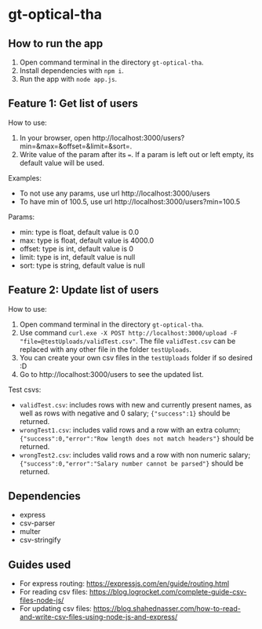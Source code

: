# gt-optical-tha

## How to run the app
1. Open command terminal in the directory `gt-optical-tha`.
2. Install dependencies with `npm i`.
3. Run the app with `node app.js`.

## Feature 1: Get list of users
How to use: 
1. In your browser, open http://localhost:3000/users?min=&max=&offset=&limit=&sort=.
2. Write value of the param after its `=`. If a param is left out or left empty, its default value will be used.

Examples: 
- To not use any params, use url http://localhost:3000/users
- To have min of 100.5, use url http://localhost:3000/users?min=100.5

Params:
- min: type is float, default value is 0.0
- max: type is float, default value is 4000.0
- offset: type is int, default value is 0
- limit: type is int, default value is null
- sort: type is string, default value is null

## Feature 2: Update list of users
How to use:
1. Open command terminal in the directory `gt-optical-tha`.
2. Use command `curl.exe -X POST http://localhost:3000/upload -F "file=@testUploads/validTest.csv"`. The file `validTest.csv` can be replaced with any other file in the folder `testUploads`.
3. You can create your own csv files in the `testUploads` folder if so desired :D
4. Go to http://localhost:3000/users to see the updated list.

Test csvs:
- `validTest.csv`: includes rows with new and currently present names, as well as rows with negative and 0 salary; `{"success":1}` should be returned.
- `wrongTest1.csv`: includes valid rows and a row with an extra column; `{"success":0,"error":"Row length does not match headers"}` should be returned.
- `wrongTest2.csv`: includes valid rows and a row with non numeric salary; `{"success":0,"error":"Salary number cannot be parsed"}` should be returned.

## Dependencies
- express
- csv-parser
- multer
- csv-stringify

## Guides used
- For express routing: https://expressjs.com/en/guide/routing.html
- For reading csv files: https://blog.logrocket.com/complete-guide-csv-files-node-js/
- For updating csv files: https://blog.shahednasser.com/how-to-read-and-write-csv-files-using-node-js-and-express/

